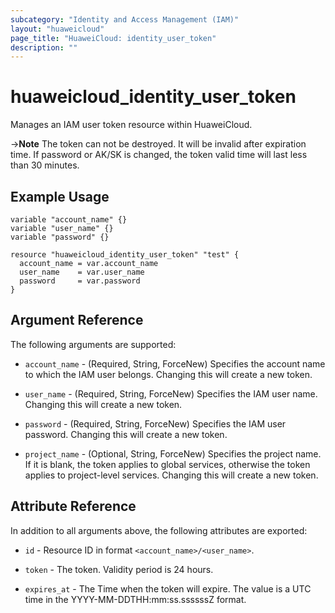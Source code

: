 ```yaml
---
subcategory: "Identity and Access Management (IAM)"
layout: "huaweicloud"
page_title: "HuaweiCloud: identity_user_token"
description: ""
---
```


# huaweicloud_identity_user_token

Manages an IAM user token resource within HuaweiCloud.

->**Note** The token can not be destroyed. It will be invalid after expiration time. If password or AK/SK is changed,
the token valid time will last less than 30 minutes.

## Example Usage

```hcl
variable "account_name" {}
variable "user_name" {}
variable "password" {}

resource "huaweicloud_identity_user_token" "test" {
  account_name = var.account_name
  user_name    = var.user_name
  password     = var.password
}
```

## Argument Reference

The following arguments are supported:

* `account_name` - (Required, String, ForceNew) Specifies the account name to which the IAM user belongs.
  Changing this will create a new token.

* `user_name` - (Required, String, ForceNew) Specifies the IAM user name. Changing this will create a new token.

* `password` - (Required, String, ForceNew) Specifies the IAM user password. Changing this will create a new token.

* `project_name` - (Optional, String, ForceNew) Specifies the project name. If it is blank, the token applies to global
  services, otherwise the token applies to project-level services. Changing this will create a new token.

## Attribute Reference

In addition to all arguments above, the following attributes are exported:

* `id` - Resource ID in format `<account_name>/<user_name>`.

* `token` - The token. Validity period is 24 hours.

* `expires_at` - The Time when the token will expire. The value is a UTC time in the YYYY-MM-DDTHH:mm:ss.ssssssZ format.
